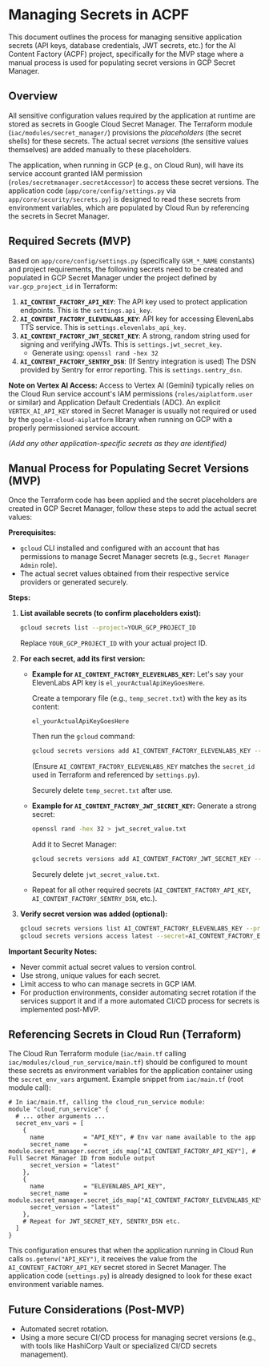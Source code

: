 # Managing Secrets in ACPF

This document outlines the process for managing sensitive application secrets (API keys, database credentials, JWT secrets, etc.) for the AI Content Factory (ACPF) project, specifically for the MVP stage where a manual process is used for populating secret versions in GCP Secret Manager.

## Overview

All sensitive configuration values required by the application at runtime are stored as secrets in Google Cloud Secret Manager. The Terraform module (`iac/modules/secret_manager/`) provisions the *placeholders* (the secret shells) for these secrets. The actual secret *versions* (the sensitive values themselves) are added manually to these placeholders.

The application, when running in GCP (e.g., on Cloud Run), will have its service account granted IAM permission (`roles/secretmanager.secretAccessor`) to access these secret versions. The application code (`app/core/config/settings.py` via `app/core/security/secrets.py`) is designed to read these secrets from environment variables, which are populated by Cloud Run by referencing the secrets in Secret Manager.

## Required Secrets (MVP)

Based on `app/core/config/settings.py` (specifically `GSM_*_NAME` constants) and project requirements, the following secrets need to be created and populated in GCP Secret Manager under the project defined by `var.gcp_project_id` in Terraform:

1.  **`AI_CONTENT_FACTORY_API_KEY`**: The API key used to protect application endpoints. This is the `settings.api_key`.
2.  **`AI_CONTENT_FACTORY_ELEVENLABS_KEY`**: API key for accessing ElevenLabs TTS service. This is `settings.elevenlabs_api_key`.
3.  **`AI_CONTENT_FACTORY_JWT_SECRET_KEY`**: A strong, random string used for signing and verifying JWTs. This is `settings.jwt_secret_key`.
    *   Generate using: `openssl rand -hex 32`
4.  **`AI_CONTENT_FACTORY_SENTRY_DSN`**: (If Sentry integration is used) The DSN provided by Sentry for error reporting. This is `settings.sentry_dsn`.

**Note on Vertex AI Access:** Access to Vertex AI (Gemini) typically relies on the Cloud Run service account's IAM permissions (`roles/aiplatform.user` or similar) and Application Default Credentials (ADC). An explicit `VERTEX_AI_API_KEY` stored in Secret Manager is usually not required or used by the `google-cloud-aiplatform` library when running on GCP with a properly permissioned service account.

*(Add any other application-specific secrets as they are identified)*

## Manual Process for Populating Secret Versions (MVP)

Once the Terraform code has been applied and the secret placeholders are created in GCP Secret Manager, follow these steps to add the actual secret values:

**Prerequisites:**
*   `gcloud` CLI installed and configured with an account that has permissions to manage Secret Manager secrets (e.g., `Secret Manager Admin` role).
*   The actual secret values obtained from their respective service providers or generated securely.

**Steps:**

1.  **List available secrets (to confirm placeholders exist):**
    ```bash
    gcloud secrets list --project=YOUR_GCP_PROJECT_ID
    ```
    Replace `YOUR_GCP_PROJECT_ID` with your actual project ID.

2.  **For each secret, add its first version:**

    *   **Example for `AI_CONTENT_FACTORY_ELEVENLABS_KEY`:**
        Let's say your ElevenLabs API key is `el_yourActualApiKeyGoesHere`.

        Create a temporary file (e.g., `temp_secret.txt`) with the key as its content:
        ```text
        el_yourActualApiKeyGoesHere
        ```

        Then run the `gcloud` command:
        ```bash
        gcloud secrets versions add AI_CONTENT_FACTORY_ELEVENLABS_KEY --project=YOUR_GCP_PROJECT_ID --data-file="temp_secret.txt"
        ```
        (Ensure `AI_CONTENT_FACTORY_ELEVENLABS_KEY` matches the `secret_id` used in Terraform and referenced by `settings.py`).

        Securely delete `temp_secret.txt` after use.

    *   **Example for `AI_CONTENT_FACTORY_JWT_SECRET_KEY`:**
        Generate a strong secret:
        ```bash
        openssl rand -hex 32 > jwt_secret_value.txt
        ```
        Add it to Secret Manager:
        ```bash
        gcloud secrets versions add AI_CONTENT_FACTORY_JWT_SECRET_KEY --project=YOUR_GCP_PROJECT_ID --data-file="jwt_secret_value.txt"
        ```
        Securely delete `jwt_secret_value.txt`.

    *   Repeat for all other required secrets (`AI_CONTENT_FACTORY_API_KEY`, `AI_CONTENT_FACTORY_SENTRY_DSN`, etc.).

3.  **Verify secret version was added (optional):**
    ```bash
    gcloud secrets versions list AI_CONTENT_FACTORY_ELEVENLABS_KEY --project=YOUR_GCP_PROJECT_ID
    gcloud secrets versions access latest --secret=AI_CONTENT_FACTORY_ELEVENLABS_KEY --project=YOUR_GCP_PROJECT_ID # (This will print the secret value to console)
    ```

**Important Security Notes:**
*   Never commit actual secret values to version control.
*   Use strong, unique values for each secret.
*   Limit access to who can manage secrets in GCP IAM.
*   For production environments, consider automating secret rotation if the services support it and if a more automated CI/CD process for secrets is implemented post-MVP.

## Referencing Secrets in Cloud Run (Terraform)

The Cloud Run Terraform module (`iac/main.tf` calling `iac/modules/cloud_run_service/main.tf`) should be configured to mount these secrets as environment variables for the application container using the `secret_env_vars` argument. Example snippet from `iac/main.tf` (root module call):

```hcl
# In iac/main.tf, calling the cloud_run_service module:
module "cloud_run_service" {
  # ... other arguments ...
  secret_env_vars = [
    {
      name           = "API_KEY", # Env var name available to the app
      secret_name    = module.secret_manager.secret_ids_map["AI_CONTENT_FACTORY_API_KEY"], # Full Secret Manager ID from module output
      secret_version = "latest"
    },
    {
      name           = "ELEVENLABS_API_KEY",
      secret_name    = module.secret_manager.secret_ids_map["AI_CONTENT_FACTORY_ELEVENLABS_KEY"],
      secret_version = "latest"
    },
    # Repeat for JWT_SECRET_KEY, SENTRY_DSN etc.
  ]
}
```
This configuration ensures that when the application running in Cloud Run calls `os.getenv("API_KEY")`, it receives the value from the `AI_CONTENT_FACTORY_API_KEY` secret stored in Secret Manager. The application code (`settings.py`) is already designed to look for these exact environment variable names.

## Future Considerations (Post-MVP)
*   Automated secret rotation.
*   Using a more secure CI/CD process for managing secret versions (e.g., with tools like HashiCorp Vault or specialized CI/CD secrets management).
